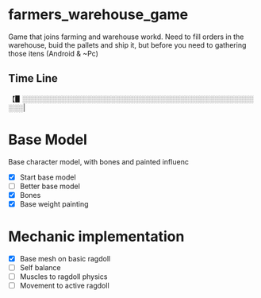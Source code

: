 # farmers_warehouse_game
Game that joins farming and warehouse workd. Need to fill orders in the warehouse, buid the pallets and ship it, but before you need to gathering those itens (Android &amp; ~Pc)

## Time Line
【▋░░░░░░░░░░░░░░░░░░░░░░░░░░░░░░░░░░░░░░░░░░░░░░░░░░|
# Base Model
Base character model, with bones and painted influenc
* [x] Start base model
* [ ] Better base model
* [x] Bones
* [x] Base weight painting

# Mechanic implementation
* [x] Base mesh on basic ragdoll
* [ ] Self balance
* [ ] Muscles to ragdoll physics
* [ ] Movement to active ragdoll